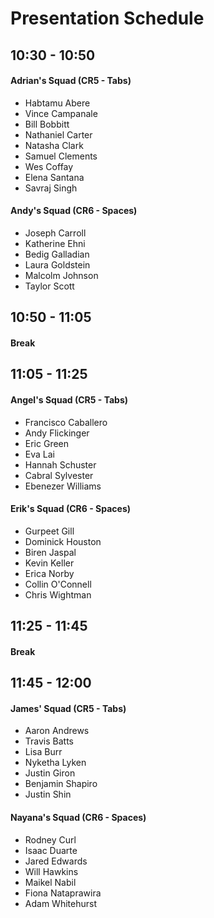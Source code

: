 # Presentation Schedule

## 10:30 - 10:50

#### Adrian's Squad (CR5 - Tabs)

 * Habtamu Abere
 * Vince Campanale
 * Bill Bobbitt
 * Nathaniel Carter
 * Natasha Clark
 * Samuel Clements
 * Wes Coffay
 * Elena Santana
 * Savraj Singh
 
 
#### Andy's Squad (CR6 - Spaces)

 * Joseph Carroll
 * Katherine Ehni
 * Bedig Galladian
 * Laura Goldstein
 * Malcolm Johnson
 * Taylor Scott
 
## 10:50 - 11:05

#### Break

## 11:05 - 11:25

#### Angel's Squad (CR5 - Tabs)

 * Francisco Caballero
 * Andy Flickinger
 * Eric Green
 * Eva Lai
 * Hannah Schuster
 * Cabral Sylvester
 * Ebenezer Williams
 
#### Erik's Squad (CR6 - Spaces)

 * Gurpeet Gill
 * Dominick Houston
 * Biren Jaspal
 * Kevin Keller
 * Erica Norby
 * Collin O'Connell
 * Chris Wightman
 
## 11:25 - 11:45

#### Break

## 11:45 - 12:00

#### James' Squad (CR5 - Tabs)

 * Aaron Andrews
 * Travis Batts
 * Lisa Burr
 * Nyketha Lyken
 * Justin Giron
 * Benjamin Shapiro
 * Justin Shin
 
#### Nayana's Squad (CR6 - Spaces)

 * Rodney Curl
 * Isaac Duarte
 * Jared Edwards
 * Will Hawkins
 * Maikel Nabil
 * Fiona Nataprawira
 * Adam Whitehurst
